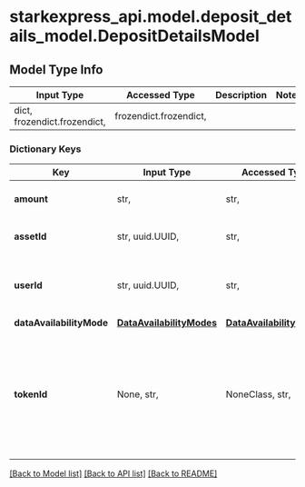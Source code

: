 # starkexpress_api.model.deposit_details_model.DepositDetailsModel

## Model Type Info
Input Type | Accessed Type | Description | Notes
------------ | ------------- | ------------- | -------------
dict, frozendict.frozendict,  | frozendict.frozendict,  |  | 

### Dictionary Keys
Key | Input Type | Accessed Type | Description | Notes
------------ | ------------- | ------------- | ------------- | -------------
**amount** | str,  | str,  | The amount of the asset to be deposited. | 
**assetId** | str, uuid.UUID,  | str,  | The ID of the vault&#x27;s asset. | value must be a uuid
**userId** | str, uuid.UUID,  | str,  | The ID of the user for which the vault should be allocated. | value must be a uuid
**dataAvailabilityMode** | [**DataAvailabilityModes**](DataAvailabilityModes.md) | [**DataAvailabilityModes**](DataAvailabilityModes.md) |  | 
**tokenId** | None, str,  | NoneClass, str,  | The hexadecimal string representation of the vault&#x27;s asset token ID, if applicable (ie. ERC-721/ERC-1155). | [optional] 

[[Back to Model list]](../../README.md#documentation-for-models) [[Back to API list]](../../README.md#documentation-for-api-endpoints) [[Back to README]](../../README.md)

